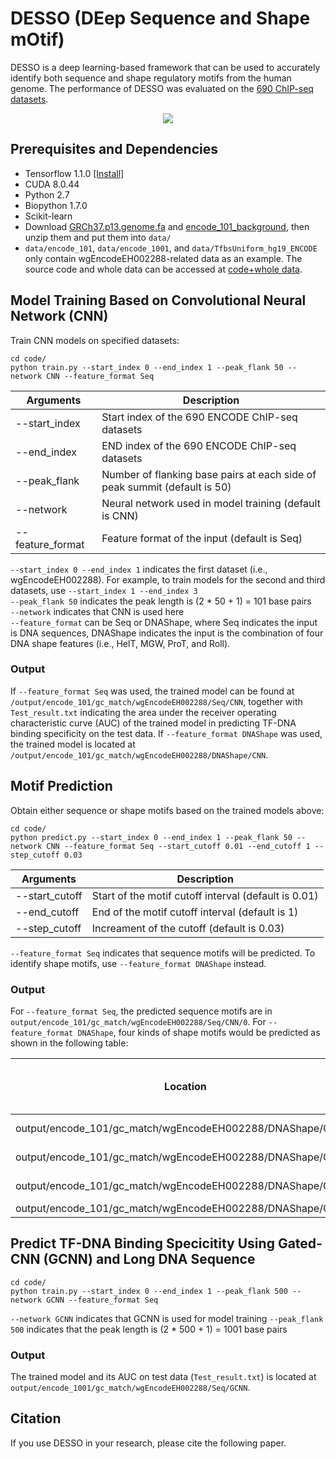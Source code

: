 # DESSO (DEep Sequence and Shape mOtif)
DESSO is a deep learning-based framework that can be used to accurately identify both sequence and shape regulatory motifs from the human genome. The performance of DESSO was evaluated on the [690 ChIP-seq datasets](https://genome.ucsc.edu/ENCODE/downloads.html).

<p align="center"> 
<img src="https://github.com/viyjy/DESSO/blob/master/workflow.PNG">
</p>

## Prerequisites and Dependencies
* Tensorflow 1.1.0 [[Install]](https://www.tensorflow.org/install/)
* CUDA 8.0.44
* Python 2.7
* Biopython 1.7.0
* Scikit-learn
* Download [GRCh37.p13.genome.fa](http://bmbl.sdstate.edu/DESSO/tools/GRCh37.p13.genome.fa.zip) and [encode_101_background](http://bmbl.sdstate.edu/DESSO/tools/encode_101_background.zip), then unzip them and put them into ```data/```
* ```data/encode_101```, ```data/encode_1001```, and ```data/TfbsUniform_hg19_ENCODE``` only contain wgEncodeEH002288-related data as an example. The source code and whole data can be accessed at [code+whole data](http://bmbl.sdstate.edu/DESSO/tools/DESSO-master-whole.zip).

## Model Training Based on Convolutional Neural Network (CNN)
Train CNN models on specified datasets: 
```
cd code/
python train.py --start_index 0 --end_index 1 --peak_flank 50 --network CNN --feature_format Seq
```
Arguments | Description
--------------|---------------------------------------------------------
--start_index | Start index of the 690 ENCODE ChIP-seq datasets
--end_index | END index of the 690 ENCODE ChIP-seq datasets
--peak_flank | Number of flanking base pairs at each side of peak summit (default is 50)
--network | Neural network used in model training (default is CNN)
--feature_format | Feature format of the input (default is Seq)

```--start_index 0 --end_index 1``` indicates the first dataset (i.e., wgEncodeEH002288). For example, to train models for the second and third datasets, use ```--start_index 1 --end_index 3``` <br/>
```--peak_flank 50``` indicates the peak length is (2 * 50 + 1) = 101 base pairs <br/>
```--network``` indicates that CNN is used here <br/>
```--feature_format``` can be Seq or DNAShape, where Seq indicates the input is DNA sequences, DNAShape indicates the input is the combination of four DNA shape features (i.e., HelT, MGW, ProT, and Roll).

### Output
If ```--feature_format Seq``` was used, the trained model can be found at ```/output/encode_101/gc_match/wgEncodeEH002288/Seq/CNN```, together with ```Test_result.txt``` indicating the area under the receiver operating characteristic curve (AUC) of the trained model in predicting TF-DNA binding specificity on the test data.
If ```--feature_format DNAShape``` was used, the trained model is located at ```/output/encode_101/gc_match/wgEncodeEH002288/DNAShape/CNN```.

## Motif Prediction
Obtain either sequence or shape motifs based on the trained models above:
```
cd code/
python predict.py --start_index 0 --end_index 1 --peak_flank 50 --network CNN --feature_format Seq --start_cutoff 0.01 --end_cutoff 1 --step_cutoff 0.03
```
Arguments | Description
----------|----------------------------------------------------------
--start_cutoff | Start of the motif cutoff interval (default is 0.01)
--end_cutoff | End of the motif cutoff interval (default is 1)
--step_cutoff | Increament of the cutoff (default is 0.03)

```--feature_format Seq``` indicates that sequence motifs will be predicted. To identify shape motifs, use ```--feature_format DNAShape``` instead.

### Output
For ```--feature_format Seq```, the predicted sequence motifs are in ```output/encode_101/gc_match/wgEncodeEH002288/Seq/CNN/0```.
For ```--feature_format DNAShape```, four kinds of shape motifs would be predicted as shown in the following table:

Location | Type of predicted shape motif
-----------------------------------------------------------------|-----------------------------
output/encode_101/gc_match/wgEncodeEH002288/DNAShape/CNN/0 | HelT motif
output/encode_101/gc_match/wgEncodeEH002288/DNAShape/CNN/1 | MGW motif
output/encode_101/gc_match/wgEncodeEH002288/DNAShape/CNN/2 | ProT motif
output/encode_101/gc_match/wgEncodeEH002288/DNAShape/CNN/3 | Roll motif

## Predict TF-DNA Binding Specicitity Using Gated-CNN (GCNN) and Long DNA Sequence
```
cd code/
python train.py --start_index 0 --end_index 1 --peak_flank 500 --network GCNN --feature_format Seq
```
```--network GCNN``` indicates that GCNN is used for model training
```--peak_flank 500``` indicates that the peak length is (2 * 500 + 1) = 1001 base pairs <br/>

### Output
The trained model and its AUC on test data (```Test_result.txt```) is located at ```output/encode_1001/gc_match/wgEncodeEH002288/Seq/GCNN```.

## Citation
If you use DESSO in your research, please cite the following paper.
